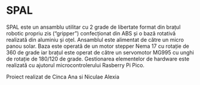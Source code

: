 # SPAL

SPAL este un ansamblu utilitar cu 2 grade de libertate format din brațul robotic propriu zis (“gripper”) confecționat din ABS și o bază rotativă realizată din aluminiu și oțel. Ansamblul este alimentat de către un micro panou solar. Baza este operată de un motor stepper Nema 17 cu rotație de 360 de grade iar brațul este operat de către un servomotor MG995 cu unghi de rotație de 180/120 de grade. Gestionarea elementelor de hardware este realizată cu ajutorul microcontrolerului Rasberry Pi Pico.


Proiect realizat de Cinca Ana si Niculae Alexia
